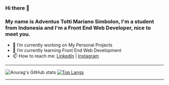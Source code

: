### Hi there 👋

### My name is Adventus Totti Mariano Simbolon, I'm a student from Indonesia and I'm a Front End Web Developer, nice to meet you.
<!--
**Adventus-TMS/Adventus-TMS** is a ✨ _special_ ✨ repository because its `README.md` (this file) appears on your GitHub profile.

Here are some ideas to get you started:
-->
- 🔭 I’m currently working on My Personal Projects
- 🌱 I’m currently learning Front End Web Development
- 📫 How to reach me: <a href="https://www.linkedin.com/in/adventus-totti-mariano-simbolon-a87705211/" target="_blank">LinkedIn</a> | <a href="https://www.instagram.com/adventus.tms/">Instagram</a>
---
![Anurag's GitHub stats](https://github-readme-stats.vercel.app/api?username=josua-stng&theme=algolia&show_icons=true)
[![Top Langs](https://github-readme-stats.vercel.app/api/top-langs/?username=josua-stng&theme=algolia&show_icons=true&layout=compact)](https://github.com/josua-stng)


---
<!--

- 👯 I’m looking to collaborate on ...
- 🤔 I’m looking for help with ...
- 💬 Ask me about ...
- 😄 Pronouns: ...
- ⚡ Fun fact: ...
-->
